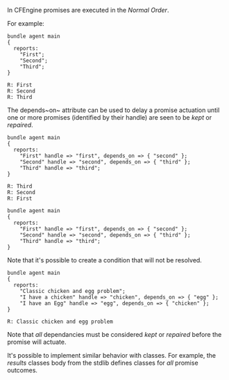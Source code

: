 In CFEngine promises are executed in the *Normal Order*.

For example:

``` {.cfengine3 include-stdlib="t" log-level="info" exports="both"}
bundle agent main
{
  reports:
    "First";
    "Second";
    "Third";
}
```

``` example
R: First
R: Second
R: Third
```

The depends~on~ attribute can be used to delay a promise actuation until
one or more promises (identified by their handle) are seen to be *kept*
or *repaired*.

``` {.cfengine3 include-stdlib="t" log-level="info" exports="both"}
bundle agent main
{
  reports:
    "First" handle => "first", depends_on => { "second" };
    "Second" handle => "second", depends_on => { "third" };
    "Third" handle => "third";
}
```

``` example
R: Third
R: Second
R: First
```

``` {.cfengine3 include-stdlib="t" log-level="info" exports="both"}
bundle agent main
{
  reports:
    "First" handle => "first", depends_on => { "second" };
    "Second" handle => "second", depends_on => { "third" };
    "Third" handle => "third";
}
```

Note that it\'s possible to create a condition that will not be
resolved.

``` {.cfengine3 include-stdlib="t" log-level="info" exports="both"}
bundle agent main
{
  reports:
    "Classic chicken and egg problem";
    "I have a chicken" handle => "chicken", depends_on => { "egg" };
    "I have an Egg" handle => "egg", depends_on => { "chicken" };
}
```

``` example
R: Classic chicken and egg problem
```

Note that *all* dependancies must be considered *kept* or *repaired*
before the promise will actuate.

It\'s possible to implement similar behavior with classes. For example,
the *results* classes body from the stdlib defines classes for *all*
promise outcomes.
